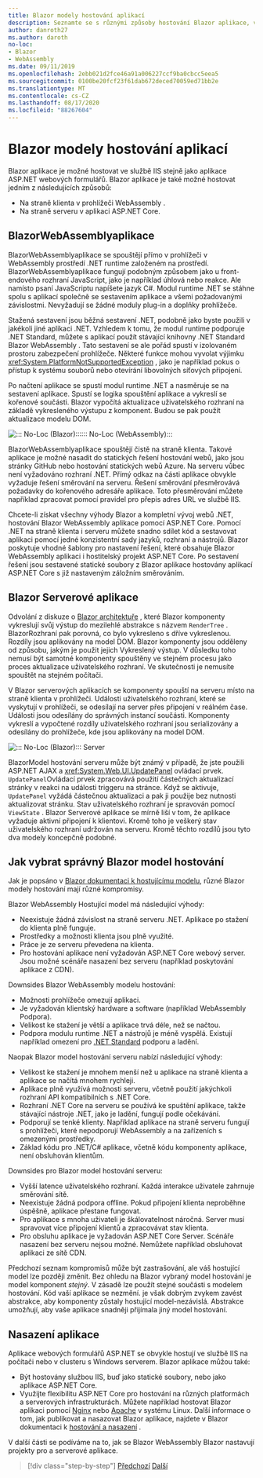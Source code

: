 ```yaml
---
title: Blazor modely hostování aplikací
description: Seznamte se s různými způsoby hostování Blazor aplikace, včetně prohlížeče v systému WebAssembly nebo na serveru.
author: danroth27
ms.author: daroth
no-loc:
- Blazor
- WebAssembly
ms.date: 09/11/2019
ms.openlocfilehash: 2ebb021d2fce46a91a006227ccf9ba0cbcc5eea5
ms.sourcegitcommit: 0100be20fcf23f61dab672deced70059ed71bb2e
ms.translationtype: MT
ms.contentlocale: cs-CZ
ms.lasthandoff: 08/17/2020
ms.locfileid: "88267604"
---
```

# <a name="no-locblazor-app-hosting-models"></a>Blazor modely hostování aplikací

Blazor aplikace je možné hostovat ve službě IIS stejně jako aplikace ASP.NET webových formulářů. Blazor aplikace je také možné hostovat jedním z následujících způsobů:

- Na straně klienta v prohlížeči WebAssembly .
- Na straně serveru v aplikaci ASP.NET Core.

## <a name="no-locblazor-no-locwebassembly-apps"></a>BlazorWebAssemblyaplikace

BlazorWebAssemblyaplikace se spouštějí přímo v prohlížeči v WebAssembly prostředí .NET runtime založeném na prostředí. BlazorWebAssemblyaplikace fungují podobným způsobem jako u front-endového rozhraní JavaScript, jako je například úhlová nebo reakce. Ale namísto psaní JavaScriptu napíšete jazyk C#. Modul runtime .NET se stáhne spolu s aplikací společně se sestavením aplikace a všemi požadovanými závislostmi. Nevyžadují se žádné moduly plug-in a doplňky prohlížeče.

Stažená sestavení jsou běžná sestavení .NET, podobně jako byste použili v jakékoli jiné aplikaci .NET. Vzhledem k tomu, že modul runtime podporuje .NET Standard, můžete s aplikací použít stávající knihovny .NET Standard Blazor WebAssembly . Tato sestavení se ale pořád spustí v izolovaném prostoru zabezpečení prohlížeče. Některé funkce mohou vyvolat výjimku <xref:System.PlatformNotSupportedException> , jako je například pokus o přístup k systému souborů nebo otevírání libovolných síťových připojení.

Po načtení aplikace se spustí modul runtime .NET a nasměruje se na sestavení aplikace. Spustí se logika spouštění aplikace a vykreslí se kořenové součásti. Blazor vypočítá aktualizace uživatelského rozhraní na základě vykresleného výstupu z komponent. Budou se pak použít aktualizace modelu DOM.

![::: No-Loc (Blazor):::::: No-Loc (WebAssembly):::](media/hosting-models/blazor-webassembly.png)

BlazorWebAssemblyaplikace spouštějí čistě na straně klienta. Takové aplikace je možné nasadit do statických řešení hostování webů, jako jsou stránky GitHub nebo hostování statických webů Azure. Na serveru vůbec není vyžadováno rozhraní .NET. Přímý odkaz na části aplikace obvykle vyžaduje řešení směrování na serveru. Řešení směrování přesměrovává požadavky do kořenového adresáře aplikace. Toto přesměrování můžete například zpracovat pomocí pravidel pro přepis adres URL ve službě IIS.

Chcete-li získat všechny výhody Blazor a kompletní vývoj webů .NET, hostování Blazor WebAssembly aplikace pomocí ASP.NET Core. Pomocí .NET na straně klienta i serveru můžete snadno sdílet kód a sestavovat aplikaci pomocí jedné konzistentní sady jazyků, rozhraní a nástrojů. Blazor poskytuje vhodné šablony pro nastavení řešení, které obsahuje Blazor WebAssembly aplikaci i hostitelský projekt ASP.NET Core. Po sestavení řešení jsou sestavené statické soubory z Blazor aplikace hostovány aplikací ASP.NET Core s již nastaveným záložním směrováním.

## <a name="no-locblazor-server-apps"></a>Blazor Serverové aplikace

Odvolání z diskuze o [ Blazor architektuře](architecture-comparison.md#blazor) , které Blazor komponenty vykreslují svůj výstup do mezilehlé abstrakce s názvem `RenderTree` . BlazorRozhraní pak porovná, co bylo vykresleno s dříve vykreslenou. Rozdíly jsou aplikovány na model DOM. Blazor komponenty jsou odděleny od způsobu, jakým je použit jejich Vykreslený výstup. V důsledku toho nemusí být samotné komponenty spouštěny ve stejném procesu jako proces aktualizace uživatelského rozhraní. Ve skutečnosti je nemusíte spouštět na stejném počítači.

V Blazor serverových aplikacích se komponenty spouští na serveru místo na straně klienta v prohlížeči. Události uživatelského rozhraní, které se vyskytují v prohlížeči, se odesílají na server přes připojení v reálném čase. Události jsou odesílány do správných instancí součásti. Komponenty vykreslí a vypočtené rozdíly uživatelského rozhraní jsou serializovány a odesílány do prohlížeče, kde jsou aplikovány na model DOM.

![::: No-Loc (Blazor)::: Server](media/hosting-models/blazor-server.png)

BlazorModel hostování serveru může být známý v případě, že jste použili ASP.NET AJAX a <xref:System.Web.UI.UpdatePanel> ovládací prvek. `UpdatePanel`Ovládací prvek zpracovává použití částečných aktualizací stránky v reakci na události triggeru na stránce. Když se aktivuje, `UpdatePanel` vyžádá částečnou aktualizaci a pak ji použije bez nutnosti aktualizovat stránku. Stav uživatelského rozhraní je spravován pomocí `ViewState` . Blazor Serverové aplikace se mírně liší v tom, že aplikace vyžaduje aktivní připojení k klientovi. Kromě toho je veškerý stav uživatelského rozhraní udržován na serveru. Kromě těchto rozdílů jsou tyto dva modely koncepčně podobné.

## <a name="how-to-choose-the-right-no-locblazor-hosting-model"></a>Jak vybrat správný Blazor model hostování

Jak je popsáno v [ Blazor dokumentaci k hostujícímu modelu](/aspnet/core/blazor/hosting-models), různé Blazor modely hostování mají různé kompromisy.

Blazor WebAssembly Hostující model má následující výhody:

- Neexistuje žádná závislost na straně serveru .NET. Aplikace po stažení do klienta plně funguje.
- Prostředky a možnosti klienta jsou plně využité.
- Práce je ze serveru převedena na klienta.
- Pro hostování aplikace není vyžadován ASP.NET Core webový server. Jsou možné scénáře nasazení bez serveru (například poskytování aplikace z CDN).

Downsides Blazor WebAssembly modelu hostování:

- Možnosti prohlížeče omezují aplikaci.
- Je vyžadován klientský hardware a software (například WebAssembly Podpora).
- Velikost ke stažení je větší a aplikace trvá déle, než se načtou.
- Podpora modulu runtime .NET a nástrojů je méně vyspělá. Existují například omezení pro [.NET Standard](../../standard/net-standard.md) podporu a ladění.

Naopak Blazor model hostování serveru nabízí následující výhody:

- Velikost ke stažení je mnohem menší než u aplikace na straně klienta a aplikace se načítá mnohem rychleji.
- Aplikace plně využívá možnosti serveru, včetně použití jakýchkoli rozhraní API kompatibilních s .NET Core.
- Rozhraní .NET Core na serveru se používá ke spuštění aplikace, takže stávající nástroje .NET, jako je ladění, fungují podle očekávání.
- Podporují se tenké klienty. Například aplikace na straně serveru fungují s prohlížeči, které nepodporují WebAssembly a na zařízeních s omezenými prostředky.
- Základ kódu pro .NET/C# aplikace, včetně kódu komponenty aplikace, není obsluhován klientům.

Downsides pro Blazor model hostování serveru:

- Vyšší latence uživatelského rozhraní. Každá interakce uživatele zahrnuje směrování sítě.
- Neexistuje žádná podpora offline. Pokud připojení klienta neproběhne úspěšně, aplikace přestane fungovat.
- Pro aplikace s mnoha uživateli je škálovatelnost náročná. Server musí spravovat více připojení klientů a zpracovávat stav klienta.
- Pro obsluhu aplikace je vyžadován ASP.NET Core Server. Scénáře nasazení bez serveru nejsou možné. Nemůžete například obsluhovat aplikaci ze sítě CDN.

Předchozí seznam kompromisů může být zastrašování, ale váš hostující model lze později změnit. Bez ohledu na Blazor vybraný model hostování je model komponent *stejný*. V zásadě lze použít stejné součásti s modelem hostování. Kód vaší aplikace se nezmění. je však dobrým zvykem zavést abstrakce, aby komponenty zůstaly hostující model-nezávislá. Abstrakce umožňují, aby vaše aplikace snadněji přijímala jiný model hostování.

## <a name="deploy-your-app"></a>Nasazení aplikace

Aplikace webových formulářů ASP.NET se obvykle hostují ve službě IIS na počítači nebo v clusteru s Windows serverem. Blazor aplikace můžou také:

- Být hostovány službou IIS, buď jako statické soubory, nebo jako aplikace ASP.NET Core.
- Využijte flexibilitu ASP.NET Core pro hostování na různých platformách a serverových infrastrukturách. Můžete například hostovat Blazor aplikaci pomocí [Nginx](/aspnet/core/host-and-deploy/linux-nginx) nebo [Apache](/aspnet/core/host-and-deploy/linux-apache) v systému Linux. Další informace o tom, jak publikovat a nasazovat Blazor aplikace, najdete v Blazor dokumentaci k [hostování a nasazení](/aspnet/core/host-and-deploy/blazor/) .

V další části se podíváme na to, jak se Blazor WebAssembly Blazor nastavují projekty pro a serverové aplikace.

>[!div class="step-by-step"]
>[Předchozí](architecture-comparison.md) 
> [Další](project-structure.md)
